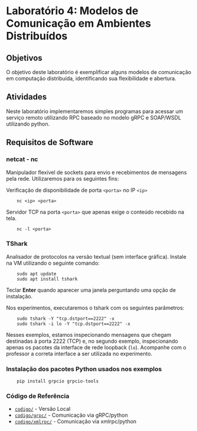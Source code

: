 # Laboratório 4: Modelos de Comunicação em Ambientes Distribuídos

## Objetivos

O objetivo deste laboratório é exemplificar alguns modelos de comunicação em computação distribuída, identificando sua flexibilidade e abertura.




## Atividades

Neste laboratório implementaremos simples programas para acessar um serviço remoto utilizando RPC baseado no modelo gRPC e SOAP/WSDL utilizando python.

## Requisitos de Software

### netcat - nc

Manipulador flexível de sockets para envio e recebimentos de mensagens pela rede. Utilizaremos para os seguintes fins:

Verificação de disponibilidade de porta `<porta>` no IP `<ip>`

        nc <ip> <porta>

Servidor TCP na porta `<porta>` que apenas exige o conteúdo recebido na tela.

        nc -l <porta>


### TShark

Analisador de protocolos na versão textual (sem interface gráfica). Instale na VM utilizando o seguinte comando:

        sudo apt update
        sudo apt install tshark

Teclar **Enter** quando aparecer uma janela perguntando uma opção de instalação.

Nos experimentos, executaremos o tshark com os seguintes parâmetros:

        sudo tshark -Y "tcp.dstport==2222" -x
        sudo tshark -i lo -Y "tcp.dstport==2222" -x

Nesses exemplos, estamos inspecionando mensagens que chegam destinadas à porta 2222 (TCP) e, no segundo exemplo, inspecionando apenas os pacotes da interface de rede loopback (`lo`). Acompanhe com o professor a correta interface a ser utilizada no experimento.

### Instalação dos pacotes Python usados nos exemplos

        pip install grpcio grpcio-tools


### Código de Referência

* [`codigo/`](codigo/) - Versão Local
* [`codigo/grpc/`](codigo/grpc/) - Comunicação via gRPC/python
* [`codigo/xmlrpc/`](codigo/xmlrpc/) - Comunicação via xmlrpc/python

